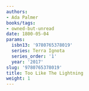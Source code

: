 ```yaml
---
authors:
- Ada Palmer
books/tags:
- owned-but-unread
date: 1800-05-04
params:
  isbn13: '9780765378019'
  series: Terra Ignota
  series_order: '1'
  year: '2017'
slug: '9780765378019'
title: Too Like The Lightning
weight: 1
---
```


<!--more-->